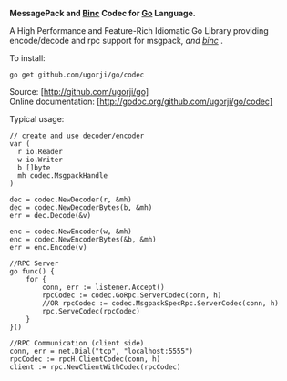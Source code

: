 **MessagePack and [Binc](http://github.com/ugorji/binc) Codec for [Go](http://golang.org) Language.**

A High Performance and Feature-Rich Idiomatic Go Library providing
encode/decode and rpc support for msgpack, *and [binc](http://github.com/ugorji/binc)* .

To install:

    go get github.com/ugorji/go/codec

Source: [http://github.com/ugorji/go]  
Online documentation: [http://godoc.org/github.com/ugorji/go/codec]  

Typical usage:

    // create and use decoder/encoder
    var (
      r io.Reader
      w io.Writer
      b []byte
      mh codec.MsgpackHandle
    )
    
    dec = codec.NewDecoder(r, &mh)
    dec = codec.NewDecoderBytes(b, &mh)
    err = dec.Decode(&v) 
    
    enc = codec.NewEncoder(w, &mh)
    enc = codec.NewEncoderBytes(&b, &mh)
    err = enc.Encode(v)
    
    //RPC Server
    go func() {
        for {
            conn, err := listener.Accept()
            rpcCodec := codec.GoRpc.ServerCodec(conn, h)
            //OR rpcCodec := codec.MsgpackSpecRpc.ServerCodec(conn, h)
            rpc.ServeCodec(rpcCodec)
        }
    }()
    
    //RPC Communication (client side)
    conn, err = net.Dial("tcp", "localhost:5555")
    rpcCodec := rpcH.ClientCodec(conn, h)
    client := rpc.NewClientWithCodec(rpcCodec)
